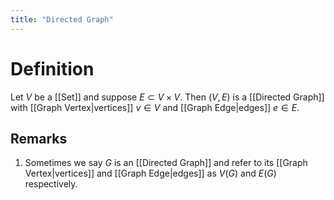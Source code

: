 ```yaml
---
title: "Directed Graph"
---
```


# Definition
Let $V$ be a [[Set]] and suppose $E \subset V \times V$. Then $(V, E)$ is a [[Directed Graph]] with [[Graph Vertex|vertices]] $v \in V$ and [[Graph Edge|edges]] $e \in E$.

## Remarks
1. Sometimes we say $G$ is an [[Directed Graph]] and refer to its [[Graph Vertex|vertices]] and [[Graph Edge|edges]] as $V(G)$ and $E(G)$ respectively.